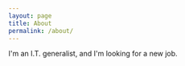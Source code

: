 ```yaml
---
layout: page
title: About
permalink: /about/
---
```


I'm an I.T. generalist, and I'm looking for a new job.
